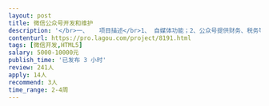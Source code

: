 ```yaml
---                
layout: post       
title: 微信公众号开发和维护           
description: '</br>一、	项目描述</br>1、	自媒体功能；2、公众号提供财务、税务等服务，用户可以根据需求在公众号上进行填报，公众号收到需求后制定服务方案，从而与客户建立合作关系；</br>二、	主要功能点</br>1、	有表单功能，自行开发最好，也可直接调用第三方表单系统；</br>2、	根据用户提交的需求申请，在公众号可以进行信息的交互；</br>3、	调用微信作为登录认证；</br>三、	可参考产品</br>沟通后确定</br>四、	人员要求</br>1、	微信开发经验丰富的专业团队或者大咖，有独立负责和完成的项目；</br>2、	对微信运营维护有经验者</br>3、	开发周期较短，要求有充分的时间投入在项目上；</br>'     
contenturl: https://pro.lagou.com/project/8191.html      
tags: [微信开发,HTML5]            
salary: 5000-10000元          
publish_time: '已发布 3 小时'         
review: 241人                   
apply: 14人                   
recommend: 3人                   
time_range: 2-4周              
---                 
```


